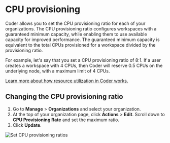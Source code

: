 # CPU provisioning

Coder allows you to set the CPU provisioning ratio for each of your
organizations. The CPU provisioning ratio configures workspaces with a
guaranteed minimum capacity, while enabling them to use available capacity for
improved performance. The guaranteed minimum capacity is equivalent to the total
CPUs provisioned for a workspace divided by the provisioning ratio.

For example, let's say that you set a CPU provisioning ratio of 8:1. If a user
creates a workspace with 4 CPUs, then Coder will reserve 0.5 CPUs on the
underlying node, with a maximum limit of 4 CPUs.

[Learn more about how resource utilization in Coder works.](../../guides/admin/resources#individual-vs-shared-resources)

## Changing the CPU provisioning ratio

1. Go to **Manage** > **Organizations** and select your organization.
1. At the top of your organization page, click **Actions** > **Edit**. Scroll
   down to **CPU Provisioning Rate** and set the maximum ratio.
1. Click **Update**.

![Set CPU provisioning ratios](../../assets/admin/cpu-provisioning-ratios.png)
